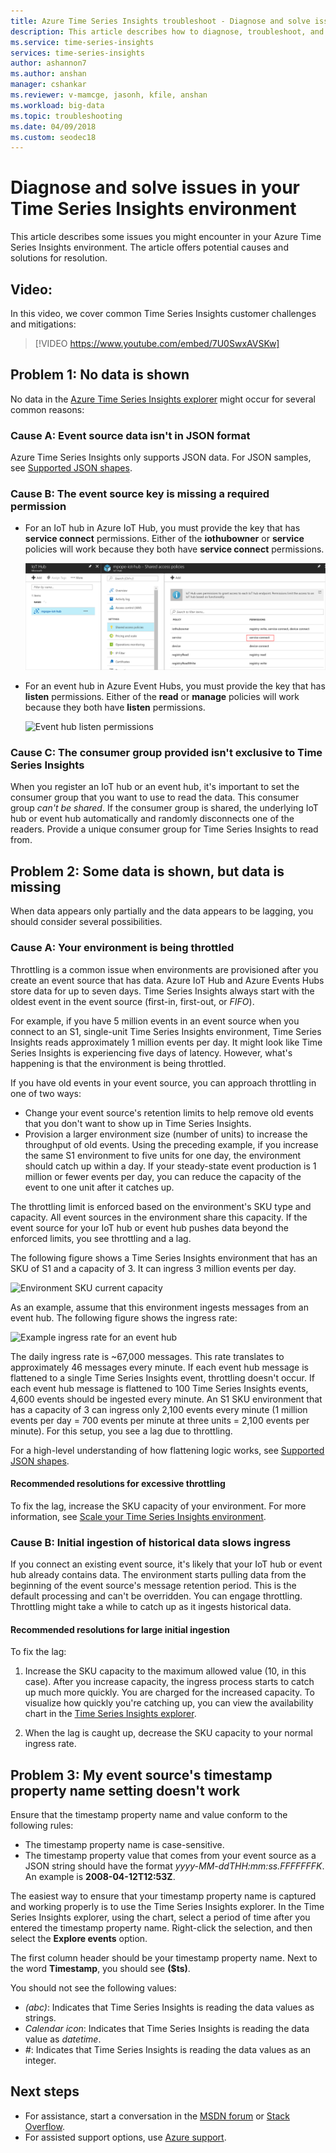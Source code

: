```yaml
---
title: Azure Time Series Insights troubleshoot - Diagnose and solve issues in Azure Time Series Insights | Microsoft Docs
description: This article describes how to diagnose, troubleshoot, and solve common issues you might encounter in your Azure Time Series Insights environment.
ms.service: time-series-insights
services: time-series-insights
author: ashannon7
ms.author: anshan
manager: cshankar
ms.reviewer: v-mamcge, jasonh, kfile, anshan
ms.workload: big-data
ms.topic: troubleshooting
ms.date: 04/09/2018
ms.custom: seodec18
---
```


# Diagnose and solve issues in your Time Series Insights environment

This article describes some issues you might encounter in your Azure Time Series Insights environment. The article offers potential causes and solutions for resolution.

## Video: 

In this video, we cover common Time Series Insights customer challenges and mitigations:</br>

> [!VIDEO https://www.youtube.com/embed/7U0SwxAVSKw]

## Problem 1: No data is shown

No data in the [Azure Time Series Insights explorer](https://insights.timeseries.azure.com) might occur for several common reasons:

### Cause A: Event source data isn't in JSON format

Azure Time Series Insights only supports JSON data. For JSON samples, see [Supported JSON shapes](./how-to-shape-query-json.md).

### Cause B: The event source key is missing a required permission

* For an IoT hub in Azure IoT Hub, you must provide the key that has **service connect** permissions. Either of the **iothubowner** or **service** policies will work because they both have **service connect** permissions.

   ![IoT Hub service connect permissions](media/diagnose-and-solve-problems/iothub-serviceconnect-permissions.png)


* For an event hub in Azure Event Hubs, you must provide the key that has **listen** permissions. Either of the **read** or **manage** policies will work because they both have **listen** permissions.

   ![Event hub listen permissions](media/diagnose-and-solve-problems/eventhub-listen-permissions.png)

### Cause C: The consumer group provided isn't exclusive to Time Series Insights

When you register an IoT hub or an event hub, it's important to set the consumer group that you want to use to read the data. This consumer group *can't be shared*. If the consumer group is shared, the underlying IoT hub or event hub automatically and randomly disconnects one of the readers. Provide a unique consumer group for Time Series Insights to read from.

## Problem 2: Some data is shown, but data is missing

When data appears only partially and the data appears to be lagging, you should consider several possibilities.

### Cause A: Your environment is being throttled

Throttling is a common issue when environments are provisioned after you create an event source that has data. Azure IoT Hub and Azure Events Hubs store data for up to seven days. Time Series Insights always start with the oldest event in the event source (first-in, first-out, or *FIFO*). 

For example, if you have 5 million events in an event source when you connect to an S1, single-unit Time Series Insights environment, Time Series Insights reads approximately 1 million events per day. It might look like Time Series Insights is experiencing five days of latency. However, what's happening is that the environment is being throttled. 

If you have old events in your event source, you can approach throttling in one of two ways:

- Change your event source's retention limits to help remove old events that you don't want to show up in Time Series Insights.
- Provision a larger environment size (number of units) to increase the throughput of old events. Using the preceding example, if you increase the same S1 environment to five units for one day, the environment should catch up within a day. If your steady-state event production is 1 million or fewer events per day, you can reduce the capacity of the event to one unit after it catches up.

The throttling limit is enforced based on the environment's SKU type and capacity. All event sources in the environment share this capacity. If the event source for your IoT hub or event hub pushes data beyond the enforced limits, you see throttling and a lag.

The following figure shows a Time Series Insights environment that has an SKU of S1 and a capacity of 3. It can ingress 3 million events per day.

![Environment SKU current capacity](media/diagnose-and-solve-problems/environment-sku-current-capacity.png)

As an example, assume that this environment ingests messages from an event hub. The following figure shows the ingress rate:

![Example ingress rate for an event hub](media/diagnose-and-solve-problems/eventhub-ingress-rate.png)

The daily ingress rate is ~67,000 messages. This rate translates to approximately 46 messages every minute. If each event hub message is flattened to a single Time Series Insights event, throttling doesn't occur. If each event hub message is flattened to 100 Time Series Insights events, 4,600 events should be ingested every minute. An S1 SKU environment that has a capacity of 3 can ingress only 2,100 events every minute (1 million events per day = 700 events per minute at three units = 2,100 events per minute). For this setup, you see a lag due to throttling. 

For a high-level understanding of how flattening logic works, see [Supported JSON shapes](./how-to-shape-query-json.md).

#### Recommended resolutions for excessive throttling

To fix the lag, increase the SKU capacity of your environment. For more information, see [Scale your Time Series Insights environment](time-series-insights-how-to-scale-your-environment.md).

### Cause B: Initial ingestion of historical data slows ingress

If you connect an existing event source, it's likely that your IoT hub or event hub already contains data. The environment starts pulling data from the beginning of the event source's message retention period. This is the default processing and can't be overridden. You can engage throttling. Throttling might take a while to catch up as it ingests historical data.

#### Recommended resolutions for large initial ingestion

To fix the lag:

1. Increase the SKU capacity to the maximum allowed value (10, in this case). After you increase capacity, the ingress process starts to catch up much more quickly. You are charged for the increased capacity. To visualize how quickly you're catching up, you can view the availability chart in the [Time Series Insights explorer](https://insights.timeseries.azure.com). 

2. When the lag is caught up, decrease the SKU capacity to your normal ingress rate.

## Problem 3: My event source's timestamp property name setting doesn't work

Ensure that the timestamp property name and value conform to the following rules:
* The timestamp property name is case-sensitive.
* The timestamp property value that comes from your event source as a JSON string should have the format _yyyy-MM-ddTHH:mm:ss.FFFFFFFK_. An example is **2008-04-12T12:53Z**.

The easiest way to ensure that your timestamp property name is captured and working properly is to use the Time Series Insights explorer. In the Time Series Insights explorer, using the chart, select a period of time after you entered the timestamp property name. Right-click the selection, and then select the **Explore events** option. 

The first column header should be your timestamp property name. Next to the word **Timestamp**, you should see **($ts)**. 

You should not see the following values:
- *(abc)*: Indicates that Time Series Insights is reading the data values as strings.
- *Calendar icon*: Indicates that Time Series Insights is reading the data value as *datetime*.
- *#*: Indicates that Time Series Insights is reading the data values as an integer.


## Next steps

- For assistance, start a conversation in the [MSDN forum](https://social.msdn.microsoft.com/Forums/home?forum=AzureTimeSeriesInsights) or [Stack Overflow](https://stackoverflow.com/questions/tagged/azure-timeseries-insights). 
- For assisted support options, use [Azure support](https://azure.microsoft.com/support/options/).
